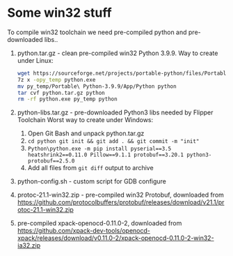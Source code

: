 # Some win32 stuff

To compile win32 toolchain we need pre-compiled python and pre-downloaded libs..

1. python.tar.gz - clean pre-compiled win32 Python 3.9.9.
    Way to create under Linux:
    ```bash
    wget https://sourceforge.net/projects/portable-python/files/Portable%20Python%203.9/Portable%20Python-3.9.9.exe -O python.exe
    7z x -opy_temp python.exe
    mv py_temp/Portable\ Python-3.9.9/App/Python python
    tar cvf python.tar.gz python
    rm -rf python.exe py_temp python
    ```
2. python-libs.tar.gz - pre-downloaded Python3 libs needed by Flipper Toolchain
    Worst way to create under Windows:
    1. Open Git Bash and unpack python.tar.gz
    2. `cd python git init && git add . && git commit -m "init"`
    3. `Python\python.exe -m pip install pyserial==3.5 heatshrink2==0.11.0 Pillow==9.1.1 protobuf==3.20.1 python3-protobuf==2.5.0`
    4. Add all files from `git diff` output to archive

3. python-config.sh - custom script for GDB configure
4. protoc-21.1-win32.zip - pre-compiled win32 Protobuf, downloaded from https://github.com/protocolbuffers/protobuf/releases/download/v21.1/protoc-21.1-win32.zip
5. pre-compiled xpack-openocd-0.11.0-2, downloaded from https://github.com/xpack-dev-tools/openocd-xpack/releases/download/v0.11.0-2/xpack-openocd-0.11.0-2-win32-ia32.zip
